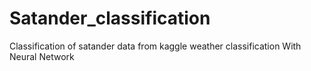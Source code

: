 # Satander_classification
Classification of satander data from kaggle
weather classification With Neural Network
